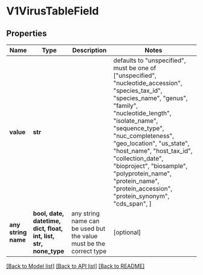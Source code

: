 # V1VirusTableField


## Properties
Name | Type | Description | Notes
------------ | ------------- | ------------- | -------------
**value** | **str** |  | defaults to "unspecified",  must be one of ["unspecified", "nucleotide_accession", "species_tax_id", "species_name", "genus", "family", "nucleotide_length", "isolate_name", "sequence_type", "nuc_completeness", "geo_location", "us_state", "host_name", "host_tax_id", "collection_date", "bioproject", "biosample", "polyprotein_name", "protein_name", "protein_accession", "protein_synonym", "cds_span", ]
**any string name** | **bool, date, datetime, dict, float, int, list, str, none_type** | any string name can be used but the value must be the correct type | [optional]

[[Back to Model list]](../README.md#documentation-for-models) [[Back to API list]](../README.md#documentation-for-api-endpoints) [[Back to README]](../README.md)


